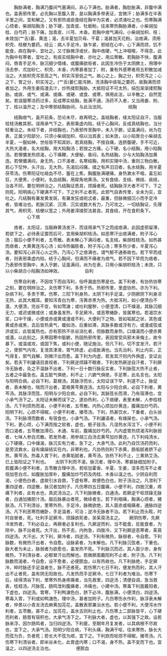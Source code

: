 <!-- { "loadSidebar": true } -->
　　胸胁满者，胸满乃腹间气塞满闷，非心下满也。胁满者，胸肋胀满，非腹中满也。盖表邪传里，必先胸以至腹入胃，是以胸满多带表证，宜微汗；胁满多在半表半里之间，宜和解之。又有邪热或痰食结在胸中为实者，必须涌吐之也。伤寒胸满心烦者，柴胡陷胸汤；胁下硬，加青皮、牡蛎粉。往来寒热胸胁满者，小柴胡加桂、白芍药；胁下痛，加青皮、川芎、木香。若胸中痞气满闷，小柴胡加枳、桔；未效加(艹舌)蒌、黄连；渴，去半夏加贝母、干葛；渴甚加天花粉。治痞满，须用枳壳、桔梗为要药。经云：病人手足冷，脉乍紧，邪结在心中，心下满而烦，饥不能食，病在胸中，宜吐之。又寸脉微浮或伏，胸中痞硬，气上冲咽喉，不得息，此为胸中有寒者，宜吐之。有痰实结胸中者，亦吐之，用瓜蒂散。若胸胁不快，腹满闷，唇青手足冷，脉沉细少情绪，或腹痛欲呕者，此因生冷伤于太阴脾土，用理中汤去参、朮加砂仁、枳壳、木香，内寒甚者加丁、附，兼有外感寒者用五积散加减治之。大抵枳壳泻至高之气，枳实泻至低之气。故心之上，胸之分，枳壳泻之；心之下，胃之分，枳实泻之。(艹舌)蒌仁能泻肺，洗涤胸中痰垢之要药，故胸满而烦者加之。外用生姜捣渣去汁，炒热揉熨胸胁。大抵阳证不可太热，绢包渐渐揉熨胸胁。或痰、或气、或满、或痛、或硬、或食、或寒，俱用此法，以辛散之，自然宽矣。若误服寒凉药过多，反成寒实结胸，胀满不通，汤药不入者，又当用姜、附、丁、桂以温开之；及中寒邪结胸胁间，与此治法同。
　　　　　结胸

　　结胸痞气，虽开前条，恐论未尽，故再明之。盖结胸者，缘太阳证自汗，当服桂枝汤散其邪。误用承气下之，表邪乘虚内陷，结于心胸间，反成真结胸也，当分轻重治之。未经下者，非结胸也，乃表邪传至胸中，未入乎腑，证虽满闷，尚为在表，正属少阳部分，只须小柴胡加枳、桔以治其表；如未效，以小陷胷合小柴胡去半夏，一服如神，世俗皆不知其妙。若真结胸，不按自痛，连脐腹硬，手不可近，大热大渴者，名大结胸，用大陷胸汤；若按之方痛，心下硬，名小结胸，用小陷胸汤。若懊憹发热烦渴，心下痛鞕，大便秘，昏闷，名热结胸，少与大陷胸汤加黄连。若懊憹满闷，身无热，口不渴者，名寒结胸，用枳实理中汤，重则三物白散。若心下怔忡，头汗出，无大热，先渴后闷痛，揉之有声汨汨者，名水结胸，用半夏茯苓汤。伤寒阳证吐衄血不尽，蓄在上焦，胸腹胀满硬痛，身热漱水不咽，喜忘如狂，大便黑，小便利，名血结胸，用犀角地黄汤。又有食结、支结、微结、痰结，治各不同，要在明辨治之。凡结胸证悉具，烦躁者死。结胸脉浮大者不可下，下之则死。阳明病心下硬满不可下，下之利不止者死。此邪气自表传里，全未为实，宜吐之。凡结胸有兼发黄发斑，有兼发狂或呃忒者，最重，但脉微细沉小而手足冷者，皆难治也。若脉沉紧、沉滑、沉实或数大有力，乃可攻之。一切结胸证，先理其气，用枳壳、桔梗以宽之；外用姜滓揉熨法甚良。其食结，开在食积条下。
　　　　　心下痞

　　痞者，太阳证，当服麻黄汤发汗，而误用承气下之而成痞满，此因虚邪留滞，若欲下之，必待表证罢而后可，宜用柴胡枳桔汤。如恶寒汗出痞满者，附子泻心汤；服后小便不利者，五苓散。表未解心下满闷者，名支结，柴胡桂枝汤。如热甚而痞者，大黄黄连泻心汤；如冷热偏胜者，附子泻心汤；寒多热少者，半夏泻心汤。要知泻心非泻心火之热，乃泻心下之痞满也，谓气郁不通泰故也。若下早而成者，则表邪乘虚内陷，结于心胸间，但满而不痛者为痞气。若不因下早而为痞者，乃表邪传至胸中，未入乎腑，证虽满闷，尚为在表，只用小柴胡枳桔汤；未效，只以小柴胡合小陷胸汤如神效。
　　　　　自利

　　伤寒自利者，不因攻下而自泻利，俗呼漏底伤寒是也。盖下利者，有协热协寒之别，要在明辨治之。夫伤寒下利，多责于热。热邪传里，里虚协热，亦为下利。杂病下利，多责于寒。伤寒，三阳下利身热，太阴下利手足温，少阴厥阴下利身凉无热，此其大概耳。要知泻青白为寒，泻黄赤黑为热。大抵泻利，如小便清白不濇，大便清，完谷不变，有如骛溏；或吐利腥秽，小便澄清，口不燥渴，其脉沉细无力，或迟或微或伏；或身虽发热，手足厥冷，或恶寒蜷卧，皆属寒也。若渴饮水浆，口中干燥，小便或赤或黄或濇或不利，大便利下之物，皆如垢腻之状，其色或黄或赤或黑，去后皆热臭气，暖如汤，后重如滞，其脉多数或浮有力，或濇或弦或洪或实，此皆属热也。亦有邪热不杀谷消化者，但脉数而身热，口燥渴而小便赤黄或濇，以此别之。夫寒因寒中脏腑，热因热邪传里，表因胃受风邪木来侮土，故令暴下。或温或攻，或固下焦，或利小便，随证施治。但凡下利，切不宜发汗。若汗之，使邪气内攻，复泄其津液，胃气转虚，必成胀满也。当先治利，利止内实，正气得复，邪气自解，则微汗出而愈。盖下利为内虚，若发其汗则内外俱虚，变证出矣。若夫下利讝语目直视者，下利厥逆烦躁不眠者，下利发热厥逆自汗者，下利厥冷无脉者，灸之不温脉不出者，下利一日十数行脉反实者，下利脉弦大热不止者，五者之中最急也。盖五脏气俱绝，利不止；六腑气俱绝，手足寒，此名言也。太阳与阳明合病，必自下利，葛根汤。其脉浮而长，太阳证误下早，利遂不止，脉促者，表未解也，喘而汗出者，葛根黄芩黄连汤。太阳与少阳合病，必自下利者，黄芩汤。其脉浮而弦，阳明与少阳合病，必自下利。其脉弦长而滑，乃有宿滞也，宜小承气汤下之。太阳证未解而误下之，遂协热利，心下痞硬，表里未解，人参桂枝汤。凡下利烦热而渴，小便不利者，五苓散。内热心烦加炒黄连，腹痛加炒芍药。阳明下利，心烦不得眠，小便不利者，猪苓汤。下利，热甚饮水，下重者，白头翁汤。下利脉滑而数者，有宿食也，小承气汤。下利讝语者，有燥屎也，小承气汤。下利，更心烦，心下满而按之软者，虚也，栀子豉汤。凡湿热水泻注下，小便不利而口渴者，五苓散加滑石、木通、车前，腹痛加炒芍药。凡内虚胃热烦渴泻利脉弱者，七味人参白朮散。若发热者，用参胡三白汤去黄芩加炒黄连。凡下利纯清水，心下硬痛，口中燥渴，脉沉实有力者，急下之，大承气汤。此利乃自饮汤药而利，是旁流粪水，自有燥屎结实在内，非寒利也。凡协热则利下赤黄，肠垢腻者脐下必热，黄芩汤。热毒入胃下利，赤黄垢腻者，黄芩汤。协热下利不止，三黄熟艾汤。已上皆阳证之下利也。　　太阴下利而不渴，脉沉者，理中汤，寒甚脉细加附子。若腹满小便不利者，五苓散合理中汤，若呕加霍香、半夏、生姜，湿多而泻不止者倍加苍白朮，如腹胀加厚朴，腹痛加炒芍药及肉桂、木香以温之也。少阴自利而渴，小便色白者，虚故引水自救，下虚有寒，故便色白也，附子汤治之。凡泄利下重四逆者，四逆散，脉沉者加附子。凡伤寒四五日腹痛，小便不利，四肢沉重，疼痛下利者，此有水也，真武汤治之。凡下利脉微者，白通汤。若厥逆干呕烦躁无脉者，白通加猪胆汁汤。服后脉暴出者死，微续者生。若下利咽痛，胸满心烦者，猪肤汤。凡下利清谷，里寒外热，手足冷，脉微欲绝，其人面赤或咽痛者，通脉四逆汤。凡下利恶寒而蜷卧，手足温者，可治；逆冷无脉者不治。若下利止而头眩，时时自冒者，死。吐利手足厥冷，烦躁欲死者，吴茱萸汤主之。　　厥阴伤寒，先厥冷发热者，下利必自止，再厥者必复利也。凡厥逆而利，当不能食，反能食者，为除中，脉不出者死。大汗出，热不去，内拘急，四肢冷，又下利厥逆恶寒者，茱萸四逆汤。大汗出，大下利，厥冷者，四逆汤。下利有微热，脉弱者，令自愈。下利脉数，有微热汗出者，令自愈。设脉紧者，为未解也。凡下利脉沉弦者，下重也。脉大者为未止，脉弱者为欲愈也，虽发热不死。下利脉沉而迟，其人面少赤，身有微热，下利清谷者，必郁冒汗出而解也。若微厥面戴阳利不止者，附子汤。凡下利脉数而渴者，今自愈，设不愈者，必便脓血，以有热故也。凡下利脉绝，手足厥冷，晬时脉还手足温者生，脉不还者死。若伤寒六七日不利，便发热而利，其人汗出不止者死，盖有阴无阳故也。凡发热而手足厥冷，七日下利者为难治。伤寒下后，续得清谷下利，里寒外热身疼痛者，当先救里，四逆汤；清便自调，急当救表，桂枝汤。尺脉弦，肠鸣泄利腹痛者，冷痛也，小建中汤。寒毒下利面戴阳者，下虚也，四逆汤。胃寒，下利鸭溏色白，脐下必冷，腹胀满，小便清白，四逆汤。寒毒入胃，下利或如鸭溏色，理中汤，甚者加附子。凡伤寒伤水作利，脉浮表未解者，仲景以小青龙汤去麻黄加芫花，盖散表邪兼治水也。若小便不利，大便泻水作利者，五苓散。甚不止，加芫花，盖水去则利止也。凡伤寒上二部脉皆平，心下硬而利者，肠胃有宿积也，大承气汤下之。下利脉大者，虚也，以其强下之故。设若脉来浮，因尔肠鸣者，当归四逆汤。下利瘥，至期年月复发者，以其病根不尽故也，宜下之，大承气汤。阳明少阳合病，下利头痛，胸满干呕，往来寒热，脉长大而弦为负，负者死；若长大不弦为顺，宜下之。下利欬而呕烦不得眠，猪苓汤。凡伤寒下利清谷者，即米谷未化，此胃虚内寒；口不渴，身不热，盖不变而下也。宜温之，以四逆汤主治也。
　　　　　便脓血

